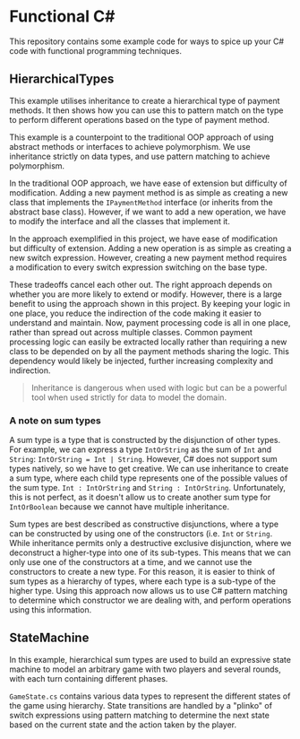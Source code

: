 # Functional C#

This repository contains some example code for ways to spice up your C# code with functional programming techniques.

## HierarchicalTypes

This example utilises inheritance to create a hierarchical type of payment methods. It then shows how you can use this to pattern match on the type to perform different operations based on the type of payment method.

This example is a counterpoint to the traditional OOP approach of using abstract methods or interfaces to achieve polymorphism. We use inheritance strictly on data types, and use pattern matching to achieve polymorphism.

In the traditional OOP approach, we have ease of extension but difficulty of modification. Adding a new payment method is as simple as creating a new class that implements the `IPaymentMethod` interface (or inherits from the abstract base class). However, if we want to add a new operation, we have to modify the interface and all the classes that implement it.

In the approach exemplified in this project, we have ease of modification but difficulty of extension. Adding a new operation is as simple as creating a new switch expression. However, creating a new payment method requires a modification to every switch expression switching on the base type.

These tradeoffs cancel each other out. The right approach depends on whether you are more likely to extend or modify. However, there is a large benefit to using the approach shown in this project. By keeping your logic in one place, you reduce the indirection of the code making it easier to understand and maintain. Now, payment processing code is all in one place, rather than spread out across multiple classes. Common payment processing logic can easily be extracted locally rather than requiring a new class to be depended on by all the payment methods sharing the logic. This dependency would likely be injected, further increasing complexity and indirection.

> Inheritance is dangerous when used with logic but can be a powerful tool when used strictly for data to model the domain.

### A note on sum types
A sum type is a type that is constructed by the disjunction of other types. For example, we can express a type `IntOrString` as the sum of `Int` and `String`: `IntOrString = Int | String`. However, C# does not support sum types natively, so we have to get creative. We can use inheritance to create a sum type, where each child type represents one of the possible values of the sum type. `Int : IntOrString` and `String : IntOrString`. Unfortunately, this is not perfect, as it doesn't allow us to create another sum type for `IntOrBoolean` because we cannot have multiple inheritance.

Sum types are best described as constructive disjunctions, where a type can be constructed by using one of the constructors (i.e. `Int` or `String`. While inheritance permits only a destructive exclusive disjunction, where we deconstruct a higher-type into one of its sub-types. This means that we can only use one of the constructors at a time, and we cannot use the constructors to create a new type. For this reason, it is easier to think of sum types as a hierarchy of types, where each type is a sub-type of the higher type. Using this approach now allows us to use C# pattern matching to determine which constructor we are dealing with, and perform operations using this information.

## StateMachine

In this example, hierarchical sum types are used to build an expressive state machine to model an arbitrary game with two players and several rounds, with each turn containing different phases.

`GameState.cs` contains various data types to represent the different states of the game using hierarchy. State transitions are handled by a "plinko" of switch expressions using pattern matching to determine the next state based on the current state and the action taken by the player.